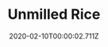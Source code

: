 ---
templateKey: blog-post
title: Unmilled Rice
description: Rice in its rawest form. Run this through a mill to increase the value
featuredpost: false
date: 2020-02-10T00:00:02.711Z
featuredimage: /img/Unmilled_Rice.png
sellPrice: 30
tags: 
  - Spring
  -  vegetable
---